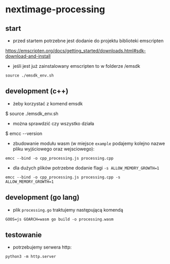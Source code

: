 # nextimage-processing

## start

- przed startem potrzebne jest dodanie do projektu biblioteki emscripten

https://emscripten.org/docs/getting_started/downloads.html#sdk-download-and-install

- jeśli jest już zainstalowany emscripten to w folderze /emsdk

```source ./emsdk_env.sh```

## development (c++)

-  żeby korzystać z komend emsdk

$ source ./emsdk_env.sh

-  można sprawdzić czy wszystko działa

$ emcc --version

- zbudowanie modułu wasm (w miejsce `example` podajemy kolejno nazwe pliku wyjściowego oraz wejsciowego):

```emcc --bind -o cpp_processing.js processing.cpp```

- dla dużych plików potrzebne dodanie flagi ```-s ALLOW_MEMORY_GROWTH=1```

```emcc --bind -o cpp_processing.js processing.cpp -s ALLOW_MEMORY_GROWTH=1```

## development (go lang)

- plik `processing.go` traktujemy następującą komendą

```GOOS=js GOARCH=wasm go build -o processing.wasm```

## testowanie

- potrzebujemy serwera http:

```python3 -m http.server```